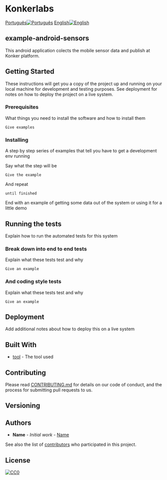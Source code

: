 # Konkerlabs
[Português![Português](https://github.com/KonkerLabs/icons/blob/master/Arazil.png)](LEIAME.md)
[English![English](https://github.com/KonkerLabs/icons/blob/master/American.jpg)](README.md)
## example-android-sensors 
This android application colects the mobile sensor data and publish at Konker platform.
## Getting Started

These instructions will get you a copy of the project up and running on your local machine for development and testing purposes. See deployment for notes on how to deploy the project on a live system.

### Prerequisites

What things you need to install the software and how to install them

```
Give examples
```

### Installing

A step by step series of examples that tell you have to get a development env running

Say what the step will be

```
Give the example
```

And repeat

```
until finished
```

End with an example of getting some data out of the system or using it for a little demo

## Running the tests

Explain how to run the automated tests for this system

### Break down into end to end tests

Explain what these tests test and why

```
Give an example
```

### And coding style tests

Explain what these tests test and why

```
Give an example
```

## Deployment

Add additional notes about how to deploy this on a live system

## Built With

* [tool](http://tool.com) - The tool used


## Contributing

Please read [CONTRIBUTING.md](CONTIBUTING.md) for details on our code of conduct, and the process for submitting pull requests to us.

## Versioning



## Authors

* **Name** - *Initial work* - [Name](https://link)

See also the list of [contributors](https://github.com/your/project/contributors) who participated in this project.
## License

[![CC0](https://github.com/KonkerLabs/icons/blob/master/mit_licence.png)](https://en.wikipedia.org/wiki/MIT_License)

